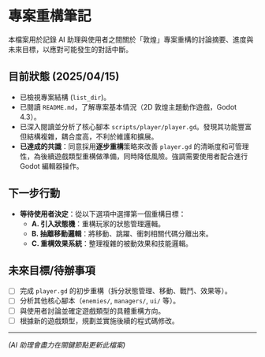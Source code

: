 # 專案重構筆記

本檔案用於記錄 AI 助理與使用者之間關於「敦煌」專案重構的討論摘要、進度與未來目標，以應對可能發生的對話中斷。

## 目前狀態 (2025/04/15)

- 已檢視專案結構 (`list_dir`)。
- 已閱讀 `README.md`，了解專案基本情況（2D 敦煌主題動作遊戲，Godot 4.3）。
- 已深入閱讀並分析了核心腳本 `scripts/player/player.gd`。發現其功能豐富但結構複雜，耦合度高，不利於維護和擴展。
- **已達成的共識**：同意採用**逐步重構**策略來改善 `player.gd` 的清晰度和可管理性，為後續遊戲類型重構做準備，同時降低風險。強調需要使用者配合進行 Godot 編輯器操作。

## 下一步行動

- **等待使用者決定**：從以下選項中選擇第一個重構目標：
    - **A. 引入狀態機**：重構玩家的狀態管理邏輯。
    - **B. 抽離移動邏輯**：將移動、跳躍、衝刺相關代碼分離出來。
    - **C. 重構效果系統**：整理複雜的被動效果和技能邏輯。

## 未來目標/待辦事項

- [ ] 完成 `player.gd` 的初步重構（拆分狀態管理、移動、戰鬥、效果等）。
- [ ] 分析其他核心腳本（`enemies/`, `managers/`, `ui/` 等）。
- [ ] 與使用者討論並確定遊戲類型的具體重構方向。
- [ ] 根據新的遊戲類型，規劃並實施後續的程式碼修改。

---
*(AI 助理會盡力在關鍵節點更新此檔案)* 